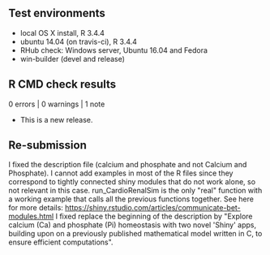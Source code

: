 ## Test environments
* local OS X install, R 3.4.4
* ubuntu 14.04 (on travis-ci), R 3.4.4
* RHub check: Windows server, Ubuntu 16.04 and Fedora 
* win-builder (devel and release)

## R CMD check results

0 errors | 0 warnings | 1 note

* This is a new release.


## Re-submission
I fixed the description file (calcium and phosphate and not Calcium and Phosphate).
I cannot add examples in most of the R files since they correspond to tightly connected shiny modules that do not work alone, so not relevant in this case. run_CardioRenalSim is the only "real" function with a working example that calls all the previous functions together. See here for more details: https://shiny.rstudio.com/articles/communicate-bet-modules.html
I fixed replace the beginning of the description by "Explore calcium (Ca) and phosphate (Pi) homeostasis with two novel 'Shiny' apps, 
    building upon on a previously published mathematical model written in C, 
    to ensure efficient computations".
